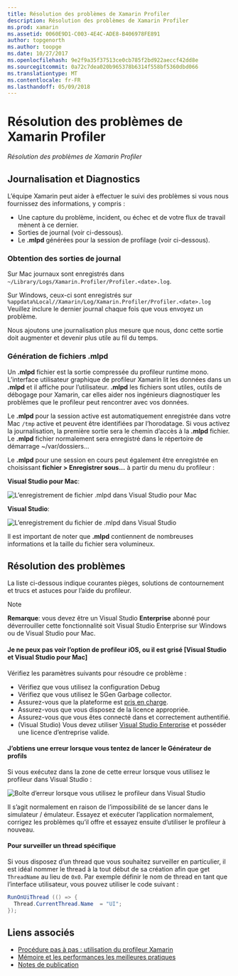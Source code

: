 ```yaml
---
title: Résolution des problèmes de Xamarin Profiler
description: Résolution des problèmes de Xamarin Profiler
ms.prod: xamarin
ms.assetid: 0060E9D1-C003-4E4C-ADE8-B406978FE891
author: topgenorth
ms.author: toopge
ms.date: 10/27/2017
ms.openlocfilehash: 9e2f9a35f37513ce0cb785f2bd922aeccf42dd8e
ms.sourcegitcommit: 0a72c7dea020b965378b6314f558bf5360dbd066
ms.translationtype: MT
ms.contentlocale: fr-FR
ms.lasthandoff: 05/09/2018
---
```

# <a name="xamarin-profiler-troubleshooting"></a>Résolution des problèmes de Xamarin Profiler

_Résolution des problèmes de Xamarin Profiler_

## <a name="logging-and-diagnostics"></a>Journalisation et Diagnostics

L’équipe Xamarin peut aider à effectuer le suivi des problèmes si vous nous fournissez des informations, y compris :

- Une capture du problème, incident, ou échec et de votre flux de travail mènent à ce dernier.
- Sorties de journal (voir ci-dessous).
- Le **.mlpd** générées pour la session de profilage (voir ci-dessous).

### <a name="getting-log-outputs"></a>Obtention des sorties de journal
Sur Mac journaux sont enregistrés dans `~/Library/Logs/Xamarin.Profiler/Profiler.<date>.log`.

Sur Windows, ceux-ci sont enregistrés sur `%appdata%Local//Xamarin/Log/Xamarin.Profiler/Profiler.<date>.log` Veuillez inclure le dernier journal chaque fois que vous envoyez un problème.

Nous ajoutons une journalisation plus mesure que nous, donc cette sortie doit augmenter et devenir plus utile au fil du temps.

<a name="gen_mlpd" />

### <a name="generating-mlpd-files"></a>Génération de fichiers .mlpd

Un **.mlpd** fichier est la sortie compressée du profileur runtime mono. L’interface utilisateur graphique de profileur Xamarin lit les données dans un **.mlpd** et il affiche pour l’utilisateur. **.mlpd** les fichiers sont utiles, outils de débogage pour Xamarin, car elles aider nos ingénieurs diagnostiquer les problèmes que le profileur peut rencontrer avec vos données.

Le **.mlpd** pour la session active est automatiquement enregistrée dans votre Mac `/tmp` active et peuvent être identifiées par l’horodatage. Si vous activez la journalisation, la première sortie sera le chemin d’accès à la **.mlpd** fichier. Le **.mlpd** fichier normalement sera enregistré dans le répertoire de démarrage ~/var/dossiers...

Le **.mlpd** pour une session en cours peut également être enregistrée en choisissant **fichier > Enregistrer sous...** à partir du menu du profileur :

**Visual Studio pour Mac**:

![](troubleshooting-images/image17.png "L’enregistrement de fichier .mlpd dans Visual Studio pour Mac")

**Visual Studio**:

![](troubleshooting-images/image17-vs.png "L’enregistrement du fichier de .mlpd dans Visual Studio")


Il est important de noter que **.mlpd** contiennent de nombreuses informations et la taille du fichier sera volumineux.

## <a name="troubleshooting"></a>Résolution des problèmes

La liste ci-dessous indique courantes pièges, solutions de contournement et trucs et astuces pour l’aide du profileur.

> [!NOTE]
> **Remarque**: vous devez être un Visual Studio **Enterprise** abonné pour déverrouiller cette fonctionnalité soit Visual Studio Enterprise sur Windows ou de Visual Studio pour Mac.

#### <a name="i-cant-see-the-ios-profiler-option-or-it-is-greyed-out-visual-studio-and-visual-studio-for-mac"></a>Je ne peux pas voir l’option de profileur iOS, ou il est grisé [Visual Studio et Visual Studio pour Mac]

Vérifiez les paramètres suivants pour résoudre ce problème :

- Vérifiez que vous utilisez la configuration Debug
- Vérifiez que vous utilisez le SGen Garbage collector.
- Assurez-vous que la plateforme est [pris en charge](~/tools/profiler/index.md#Profiler_Support).
- Assurez-vous que vous disposez de la licence appropriée.
- Assurez-vous que vous êtes connecté dans et correctement authentifié.
- (Visual Studio) Vous devez utiliser [Visual Studio Enterprise](https://www.visualstudio.com/vs/enterprise/) et posséder une licence d’entreprise valide.


#### <a name="i-get-an-error-when-i-try-to-launch-the-profiler"></a>J’obtiens une erreur lorsque vous tentez de lancer le Générateur de profils

Si vous exécutez dans la zone de cette erreur lorsque vous utilisez le profileur dans Visual Studio :

![](troubleshooting-images/error.png "Boîte d’erreur lorsque vous utilisez le profileur dans Visual Studio")

Il s’agit normalement en raison de l’impossibilité de se lancer dans le simulateur / émulateur. Essayez et exécuter l’application normalement, corrigez les problèmes qu’il offre et essayez ensuite d’utiliser le profileur à nouveau.

#### <a name="to-watch-a-specific-thread"></a>Pour surveiller un thread spécifique

Si vous disposez d’un thread que vous souhaitez surveiller en particulier, il est idéal nommer le thread à la tout début de sa création afin que get `ThreadName` au lieu de `0x0`. Par exemple définir le nom de thread en tant que l’interface utilisateur, vous pouvez utiliser le code suivant :


```csharp
RunOnUiThread (() => {
  Thread.CurrentThread.Name  = "UI";
});
```



## <a name="related-links"></a>Liens associés

- [Procédure pas à pas : utilisation du profileur Xamarin](~/tools/profiler/index.md)
- [Mémoire et les performances les meilleures pratiques](~/cross-platform/deploy-test/memory-perf-best-practices.md)
- [Notes de publication](https://developer.xamarin.com/releases/profiler/preview/)
